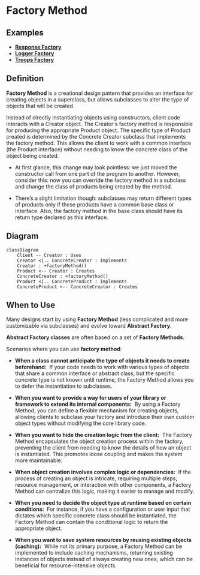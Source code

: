 
# Factory Method

## Examples

- **[Response Factory](https://github.com/khalid-el-masnaoui/OOP-Principles-and-Design-Patterns-Notes/blob/main/design-patterns/Creational/Builder/CarBuilder.php)**
- **[Logger Factory](https://github.com/khalid-el-masnaoui/OOP-Principles-and-Design-Patterns-Notes/blob/main/design-patterns/Creational/Builder/PageBuilder.php)**
- **[Troops Factory](https://github.com/khalid-el-masnaoui/OOP-Principles-and-Design-Patterns-Notes/blob/main/design-patterns/Creational/Builder/CarBuilder-2.php)**

## Definition 

**Factory Method** is a creational design pattern that provides an interface for creating objects in a superclass, but allows subclasses to alter the type of objects that will be created.

Instead of directly instantiating objects using constructors, client code interacts with a Creator object. The Creator's factory method is responsible for producing the appropriate Product object. The specific type of Product created is determined by the Concrete Creator subclass that implements the factory method. This allows the client to work with a common interface (the Product interface) without needing to know the concrete class of the object being created.

- At first glance, this change may look pointless: we just moved the constructor call from one part of the program to another. However, consider this: now you can override the factory method in a subclass and change the class of products being created by the method.

- There’s a slight limitation though: subclasses may return different types of products only if these products have a common base class or interface. Also, the factory method in the base class should have its return type declared as this interface.

## Diagram 


```mermaid
classDiagram
    Client -- Creator : Uses
    Creator <|.. ConcreteCreator : Implements
    Creator : +factoryMethod()
    Product <-- Creator : Creates
    ConcreteCreator : +factoryMethod()
    Product <|.. ConcreteProduct : Implements
    ConcreteProduct <-- ConcreteCreator : Creates

```


## When to Use

Many designs start by using **Factory Method** (less complicated and more customizable via subclasses) and evolve toward **Abstract Factory**.

**Abstract Factory classes** are often based on a set of **Factory Methods**.

Scenarios where you can use **factory method**:

- **When a class cannot anticipate the type of objects it needs to create beforehand:**  If your code needs to work with various types of objects that share a common interface or abstract class, but the specific concrete type is not known until runtime, the Factory Method allows you to defer the instantiation to subclasses. 
    
- **When you want to provide a way for users of your library or framework to extend its internal components:**  By using a Factory Method, you can define a flexible mechanism for creating objects, allowing clients to subclass your factory and introduce their own custom object types without modifying the core library code. 
    
- **When you want to hide the creation logic from the client:**  The Factory Method encapsulates the object creation process within the factory, preventing the client from needing to know the details of how an object is instantiated. This promotes loose coupling and makes the system more maintainable. 
    
- **When object creation involves complex logic or dependencies:**  If the process of creating an object is intricate, requiring multiple steps, resource management, or interaction with other components, a Factory Method can centralize this logic, making it easier to manage and modify.
    
- **When you need to decide the object type at runtime based on certain conditions:**  For instance, if you have a configuration or user input that dictates which specific concrete class should be instantiated, the Factory Method can contain the conditional logic to return the appropriate object.
    
- **When you want to save system resources by reusing existing objects (caching):**  While not its primary purpose, a Factory Method can be implemented to include caching mechanisms, returning existing instances of objects instead of always creating new ones, which can be beneficial for resource-intensive objects.
